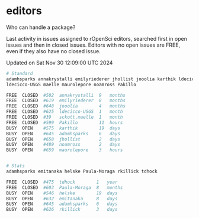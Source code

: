 # editors

Who can handle a package?

Last activity in issues assigned to rOpenSci editors, searched first in open
issues and then in closed issues. Editors with no open issues are FREE, even if
they also have no closed issue.


Updated on Sat Nov 30 12:09:00 UTC 2024

```bash
# Standard
adamhsparks annakrystalli emilyriederer jhollist jooolia karthik ldecicco
ldecicco-USGS maelle maurolepore noamross Pakillo

FREE  CLOSED  #502  annakrystalli  9   months
FREE  CLOSED  #619  emilyriederer  8   months
FREE  CLOSED  #648  jooolia        4   months
FREE  CLOSED  #625  ldecicco-USGS  1   month
FREE  CLOSED  #39   sckott,maelle  1   month
FREE  CLOSED  #599  Pakillo        11  hours
BUSY  OPEN    #575  karthik        19  days
BUSY  OPEN    #645  adamhsparks    6   days
BUSY  OPEN    #658  jhollist       2   days
BUSY  OPEN    #489  noamross       2   days
BUSY  OPEN    #659  maurolepore    3   hours


# Stats
adamhsparks emitanaka helske Paula-Moraga rkillick tdhock

FREE  CLOSED  #475  tdhock        1   year
FREE  CLOSED  #603  Paula-Moraga  8   months
BUSY  OPEN    #546  helske        19  days
BUSY  OPEN    #632  emitanaka     8   days
BUSY  OPEN    #645  adamhsparks   6   days
BUSY  OPEN    #626  rkillick      3   days
```
